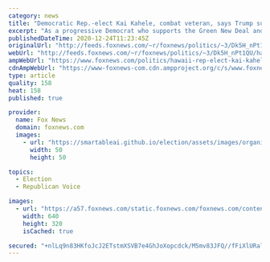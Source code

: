 ```yaml
---
category: news
title: "Democratic Rep.-elect Kai Kahele, combat veteran, says Trump supporters are 'a force to be reckoned with'"
excerpt: "As a progressive Democrat who supports the Green New Deal and \"Medicare-for-all,\" Rep.-elect Kai Kahele, D-Hawaii, has had to temper his aspirations for the new Congress. "
publishedDateTime: 2020-12-24T11:23:45Z
originalUrl: "http://feeds.foxnews.com/~r/foxnews/politics/~3/Dk5H_nPt1QU/hawaii-rep-elect-kai-kahele-trumps-supporters-force-to-be-reckoned-with"
webUrl: "http://feeds.foxnews.com/~r/foxnews/politics/~3/Dk5H_nPt1QU/hawaii-rep-elect-kai-kahele-trumps-supporters-force-to-be-reckoned-with"
ampWebUrl: "https://www.foxnews.com/politics/hawaii-rep-elect-kai-kahele-trumps-supporters-force-to-be-reckoned-with.amp"
cdnAmpWebUrl: "https://www-foxnews-com.cdn.ampproject.org/c/s/www.foxnews.com/politics/hawaii-rep-elect-kai-kahele-trumps-supporters-force-to-be-reckoned-with.amp"
type: article
quality: 158
heat: 158
published: true

provider:
  name: Fox News
  domain: foxnews.com
  images:
    - url: "https://smartableai.github.io/election/assets/images/organizations/foxnews.com-50x50.jpg"
      width: 50
      height: 50

topics:
  - Election
  - Republican Voice

images:
  - url: "https://a57.foxnews.com/static.foxnews.com/foxnews.com/content/uploads/2020/12/640/320/kai.jpg?ve=1&tl=1"
    width: 640
    height: 320
    isCached: true

secured: "+nlLq9n83HKfoJcJ2ETstmXSVB7e4GhJoXopcdck/M5mv83JFQ//fFiXlURalH1VBadU1m0JxJ0Eb8s5xkeH095ZiTY4KFcWgNjrjTO5EWTPwQy/R30mziPrgDd3KiFxZoSZ2BMeiOdCiUocN454daPbnw2IQFjo0G4YfPXLHVrv+5XXval6nPysAaCMTA/PcYhE4yrNL0UnFCXRx+enHIm8dRxjGBqNQGoZsyTPxDr+nVDXTOgjUHa+NXIwVCpuob0g1hfu6j4sL4LY365D3Qk6JWsTdbUPiqQQRMNMn63kW/eI0mkviC3slSbFxvPyBM5HRDO+wUjzJZo8VDPOx1O98bjXW9X1hRdJjxtp8G8=;yxC8JarGaHAwMfAdG5xgiw=="
---
```


